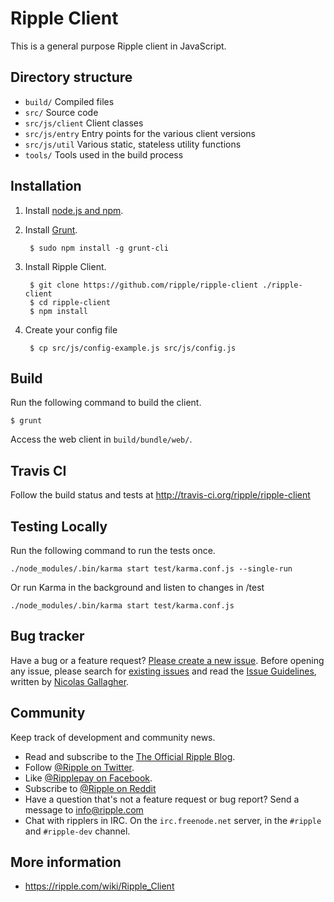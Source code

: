 # Ripple Client

This is a general purpose Ripple client in JavaScript.

## Directory structure

* `build/` Compiled files
* `src/` Source code
* `src/js/client` Client classes
* `src/js/entry` Entry points for the various client versions
* `src/js/util` Various static, stateless utility functions
* `tools/` Tools used in the build process

## Installation
1. Install [node.js and npm](http://nodejs.org/).

2. Install [Grunt](http://gruntjs.com/).

        $ sudo npm install -g grunt-cli
    
3. Install Ripple Client.
    
        $ git clone https://github.com/ripple/ripple-client ./ripple-client
        $ cd ripple-client
        $ npm install

4. Create your config file
        
        $ cp src/js/config-example.js src/js/config.js

## Build
Run the following command to build the client.    

    $ grunt
    
Access the web client in `build/bundle/web/`.

## Travis CI

Follow the build status and tests at http://travis-ci.org/ripple/ripple-client

## Testing Locally

Run the following command to run the tests once.

    ./node_modules/.bin/karma start test/karma.conf.js --single-run

Or run Karma in the background and listen to changes in /test

    ./node_modules/.bin/karma start test/karma.conf.js

## Bug tracker

Have a bug or a feature request? [Please create a new issue](https://ripplelabs.atlassian.net/browse/WC). Before opening any issue, please search for [existing issues](https://ripplelabs.atlassian.net/browse/WC-1193?jql=project%20%3D%20WC) and read the [Issue Guidelines](https://github.com/rippleFoundation/ripple-client/blob/develop/CONTRIBUTING.md), written by [Nicolas Gallagher](https://github.com/necolas/).

## Community

Keep track of development and community news.

* Read and subscribe to the [The Official Ripple Blog](https://ripple.com/blog/).
* Follow [@Ripple on Twitter](https://twitter.com/ripple).
* Like [@Ripplepay on Facebook](https://facebook.com/ripplepay).
* Subscribe to [@Ripple on Reddit](http://www.reddit.com/r/Ripple)
* Have a question that's not a feature request or bug report? Send a message to [info@ripple.com](mailto:info@ripple.com)
* Chat with ripplers in IRC. On the `irc.freenode.net` server, in the `#ripple` and `#ripple-dev` channel.

## More information

* https://ripple.com/wiki/Ripple_Client

